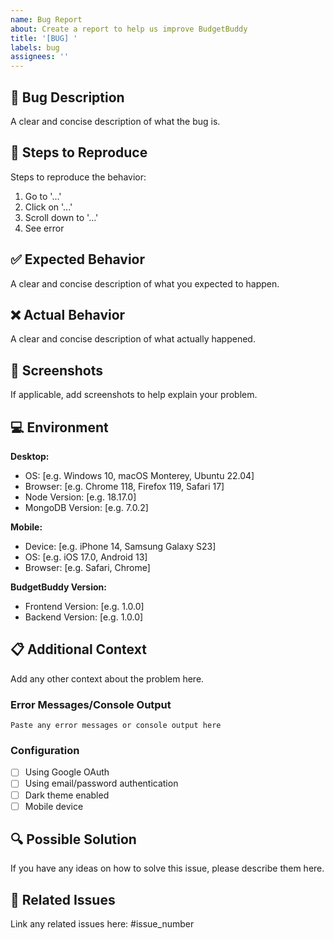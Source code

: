 ```yaml
---
name: Bug Report
about: Create a report to help us improve BudgetBuddy
title: '[BUG] '
labels: bug
assignees: ''
---
```


## 🐛 Bug Description
A clear and concise description of what the bug is.

## 📍 Steps to Reproduce
Steps to reproduce the behavior:
1. Go to '...'
2. Click on '...'
3. Scroll down to '...'
4. See error

## ✅ Expected Behavior
A clear and concise description of what you expected to happen.

## ❌ Actual Behavior
A clear and concise description of what actually happened.

## 📸 Screenshots
If applicable, add screenshots to help explain your problem.

## 💻 Environment
**Desktop:**
- OS: [e.g. Windows 10, macOS Monterey, Ubuntu 22.04]
- Browser: [e.g. Chrome 118, Firefox 119, Safari 17]
- Node Version: [e.g. 18.17.0]
- MongoDB Version: [e.g. 7.0.2]

**Mobile:**
- Device: [e.g. iPhone 14, Samsung Galaxy S23]
- OS: [e.g. iOS 17.0, Android 13]
- Browser: [e.g. Safari, Chrome]

**BudgetBuddy Version:**
- Frontend Version: [e.g. 1.0.0]
- Backend Version: [e.g. 1.0.0]

## 📋 Additional Context
Add any other context about the problem here.

### Error Messages/Console Output
```
Paste any error messages or console output here
```

### Configuration
- [ ] Using Google OAuth
- [ ] Using email/password authentication
- [ ] Dark theme enabled
- [ ] Mobile device

## 🔍 Possible Solution
If you have any ideas on how to solve this issue, please describe them here.

## 📎 Related Issues
Link any related issues here: #issue_number
